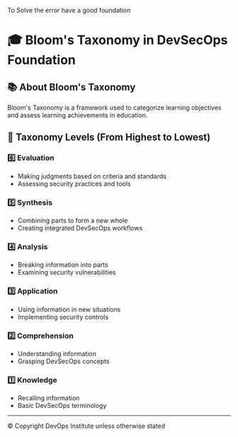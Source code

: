 To Solve the error have a good foundation

# 🎓 Bloom's Taxonomy in DevSecOps Foundation

## 📚 About Bloom's Taxonomy
Bloom's Taxonomy is a framework used to categorize learning objectives and assess learning achievements in education.

## 🔄 Taxonomy Levels (From Highest to Lowest)

### 6️⃣ Evaluation
- Making judgments based on criteria and standards
- Assessing security practices and tools

### 5️⃣ Synthesis 
- Combining parts to form a new whole
- Creating integrated DevSecOps workflows

### 4️⃣ Analysis
- Breaking information into parts
- Examining security vulnerabilities

### 3️⃣ Application
- Using information in new situations
- Implementing security controls

### 2️⃣ Comprehension
- Understanding information
- Grasping DevSecOps concepts

### 1️⃣ Knowledge
- Recalling information
- Basic DevSecOps terminology

---

© Copyright DevOps Institute unless otherwise stated

